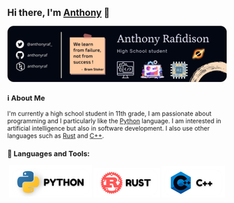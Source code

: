 ## Hi there, I'm [Anthony](https://github.com/anthonyraf) 👋
![cover](./cover_top.png)
### ℹ About Me 
I'm currently a high school student in 11th grade, I am passionate about programming and I particularly like the [Python](https://python.org) language. I am interested in artificial intelligence but also in software development. I also use other languages ​​such as [Rust](https://www.rust-lang.org/) and [C++](http://www.cplusplus.org/).
### 🧰 Languages and Tools:	

<div align='center'>

![python](./python_logo.png)
![rust](./rust_logo.png)
![c++](./cpp_logo.png)

<div>




<!--
**anthonyraf/anthonyraf** is a ✨ _special_ ✨ repository because its `README.md` (this file) appears on your GitHub profile.

Here are some ideas to get you started:

- 🔭 I’m currently working on ...
- 🌱 I’m currently learning ...
- 👯 I’m looking to collaborate on ...
- 🤔 I’m looking for help with ...
- 💬 Ask me about ...
- 📫 How to reach me: ...
- 😄 Pronouns: ...
- ⚡ Fun fact: ...
-->
